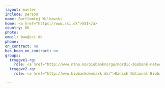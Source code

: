 ```yaml
---
layout: master
include: person
name: Bartlomiej Wilkowski
home: <a href="https://www.ssi.dk">SSI</a>
country: DK
photo:
email: baw@ssi.dk
phone:
on_contract: no
has_been_on_contract: no
groups:
  tryggve1-rg:
    role: <a href="http://www.ntnu.no/biobanknorge/nordic-biobank-network">NBN</a>
  tryggve2-rg:
    role: <a href="http://www.biobankdenmark.dk/">Danish National Biobank</a>

---
```

